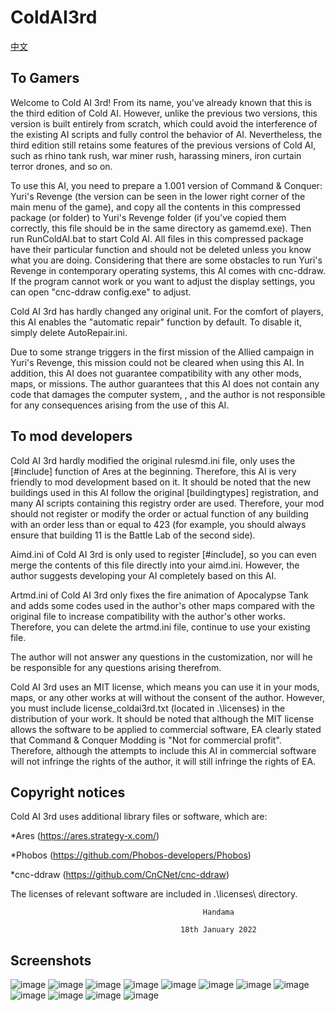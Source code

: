 # ColdAI3rd
[中文](README_zh.md)

To Gamers
---------

Welcome to Cold AI 3rd! From its name, you've already known that this is the third edition of Cold AI. However, unlike the previous two versions, this version is built entirely from scratch, which could avoid the interference of the existing AI scripts and fully control the behavior of AI. Nevertheless, the third edition still retains some features of the previous versions of Cold AI, such as rhino tank rush, war miner rush, harassing miners, iron curtain terror drones, and so on.

To use this AI, you need to prepare a 1.001 version of Command & Conquer: Yuri's Revenge (the version can be seen in the lower right corner of the main menu of the game), and copy all the contents in this compressed package (or folder) to Yuri's Revenge folder (if you've copied them correctly, this file should be in the same directory as gamemd.exe). Then run RunColdAI.bat to start Cold AI. All files in this compressed package have their particular function and should not be deleted unless you know what you are doing. Considering that there are some obstacles to run Yuri's Revenge in contemporary operating systems, this AI comes with cnc-ddraw. If the program cannot work or you want to adjust the display settings, you can open "cnc-ddraw config.exe" to adjust.

Cold AI 3rd has hardly changed any original unit. For the comfort of players, this AI enables the "automatic repair" function by default. To disable it, simply delete AutoRepair.ini.

Due to some strange triggers in the first mission of the Allied campaign in Yuri's Revenge, this mission could not be cleared when using this AI. In addition, this AI does not guarantee compatibility with any other mods, maps, or missions. The author guarantees that this AI does not contain any code that damages the computer system, , and the author is not responsible for any consequences arising from the use of this AI.


To mod developers
---------

Cold AI 3rd hardly modified the original rulesmd.ini file, only uses the [#include] function of Ares at the beginning. Therefore, this AI is very friendly to mod development based on it. It should be noted that the new buildings used in this AI follow the original [buildingtypes] registration, and many AI scripts containing this registry order are used. Therefore, your mod should not register or modify the order or actual function of any building with an order less than or equal to 423 (for example, you should always ensure that building 11 is the Battle Lab of the second side).

Aimd.ini of Cold AI 3rd is only used to register [#include], so you can even merge the contents of this file directly into your aimd.ini. However, the author suggests developing your AI completely based on this AI.

Artmd.ini of Cold AI 3rd only fixes the fire animation of Apocalypse Tank and adds some codes used in the author's other maps compared with the original file to increase compatibility with the author's other works. Therefore, you can delete the artmd.ini file, continue to use your existing file.

The author will not answer any questions in the customization, nor will he be responsible for any questions arising therefrom.

Cold AI 3rd uses an MIT license, which means you can use it in your mods, maps, or any other works at will without the consent of the author. However, you must include license_coldai3rd.txt (located in .\licenses\) in the distribution of your work. It should be noted that although the MIT license allows the software to be applied to commercial software, EA clearly stated that Command & Conquer Modding is "Not for commercial profit". Therefore, although the attempts to include this AI in commercial software will not infringe the rights of the author, it will still infringe the rights of EA.


Copyright notices
---------

Cold AI 3rd uses additional library files or software, which are:

*Ares (https://ares.strategy-x.com/)

*Phobos (https://github.com/Phobos-developers/Phobos)

*cnc-ddraw (https://github.com/CnCNet/cnc-ddraw)

The licenses of relevant software are included in .\licenses\ directory.

                                               Handama

                                          18th January 2022
                                          
Screenshots
---------
![image](Screenshots/伞兵.gif)
![image](Screenshots/辐射坐飞机.gif)
![image](Screenshots/利比亚速攻.gif)
![image](Screenshots/利比亚铁幕.gif)
![image](Screenshots/法国巨炮前置.gif)
![image](Screenshots/狗探路.gif)
![image](Screenshots/盟军炸电厂.gif)
![image](Screenshots/苏军rush.gif)
![image](Screenshots/苏军打经济.gif)
![image](Screenshots/苏军高科进攻.gif)
![image](Screenshots/萌苏基础步兵.gif)
![image](Screenshots/铁幕+超时空.gif)

